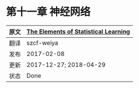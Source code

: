 # 第十一章 神经网络


| 原文   | [The Elements of Statistical Learning](https://web.stanford.edu/~hastie/ElemStatLearn/printings/ESLII_print12.pdf) |
| ---- | ---------------------------------------- |
| 翻译   | szcf-weiya                               |
| 发布 | 2017-02-08 |
|更新| 2017-12-27; 2018-04-29|
|状态|Done|

